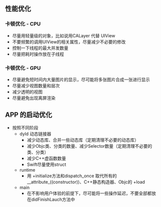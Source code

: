 ## 性能优化

### 卡顿优化 - CPU

- 尽量用轻量级的对象，比如说用CALayer 代替 UIView
- 不要频繁的调用UIView的相关属性，尽量减少不必要的修改
- 控制一下线程的最大并发数量
- 尽量把耗时操作放在子线程



### 卡顿优化 - GPU

- 尽量避免短时间内大量图片的显示，尽可能将多张图片合成一张进行显示
- 尽量减少视图数量和层次
- 减少透明的视图
- 尽量避免出现离屏渲染





## APP 的启动优化

- 按照不同阶段
  - dyld 动态链接器
    - 减少动态库、合并一些动态库（定期清理不必要的动态库）
    - 减少Objc类、分类的数量、减少Selector数量（定期清理不必要的类、分类）
    - 减少C++虚函数数量
    - Swift尽量使用struct
  - runtime
    - 用 +initialize方法和dispatch_once 取代所有的__attribute_((constructor))、C++静态构造器、Objc的 +load
  - main
    - 在不影响用户体验的前提下，尽可能将一些操作延迟，不要全部都放在didFinishLauch方法中